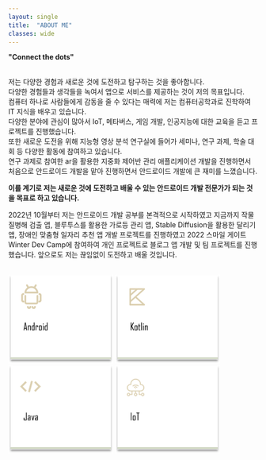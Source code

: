 ```yaml
---
layout: single
title:  "ABOUT ME"
classes: wide
---
```

**"Connect the dots"**<br><br>

저는 다양한 경험과 새로운 것에 도전하고 탐구하는 것을 좋아합니다. <br>다양한 경험들과 생각들을 녹여서 앱으로 서비스를 제공하는 것이 저의 목표입니다.<br>컴퓨터 하나로 사람들에게 감동을 줄 수 있다는 매력에 저는 컴퓨터공학과로 진학하여 IT 지식을 배우고 있습니다.<br>다양한 분야에 관심이 많아서 IoT, 메타버스, 게임 개발, 인공지능에 대한 교육을 듣고 프로젝트를 진행했습니다. <br>또한 새로운 도전을 위해 지능형 영상 분석 연구실에 들어가 세미나, 연구 과제, 학술 대회 등 다양한 활동에 참여하고 있습니다. <br>연구 과제로 참여한 ar을 활용한 지중화 제어반 관리 애플리케이션 개발을 진행하면서 처음으로 안드로이드 개발을 맡아 진행하면서 안드로이드 개발에 큰 재미를 느꼈습니다.

**이를 계기로 저는 새로운 것에 도전하고 배울 수 있는 안드로이드 개발 전문가가 되는 것을 목표로 하고 있습니다.**

2022년 10월부터 저는 안드로이드 개발 공부를 본격적으로 시작하였고 지금까지 작물 질병해 검출 앱, 블루투스를 활용한 가로등 관리 앱, Stable Diffusion을 활용한 달리기 앱, 장애인 맞춤형 일자리 추천 앱 개발 프로젝트를 진행하였고 2022 스마일 게이트 Winter Dev Camp에 참여하여 개인 프로젝트로 블로그 앱 개발 및 팀 프로젝트를 진행했습니다. 앞으로도 저는 끊임없이 도전하고 배울 것입니다.
<br><br>



<img src="../images/2023-06-25-about/ANDROID.png" alt="ANDROID" style="zoom:25%;" />			<img src="../images/2023-06-25-about/KOTLIN-1687664755490-5.png" alt="KOTLIN" style="zoom:25%;" />   		 <img src="../images/2023-06-25-about/JAVA.png" alt="JAVA" style="zoom:25%;" />  		 <img src="../images/2023-06-25-about/IOT.png" alt="IOT" style="zoom:25%;" />

